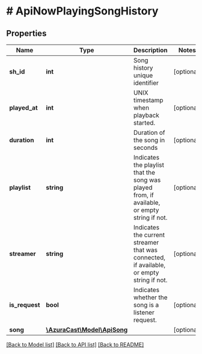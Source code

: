 # # ApiNowPlayingSongHistory

## Properties

Name | Type | Description | Notes
------------ | ------------- | ------------- | -------------
**sh_id** | **int** | Song history unique identifier | [optional]
**played_at** | **int** | UNIX timestamp when playback started. | [optional]
**duration** | **int** | Duration of the song in seconds | [optional]
**playlist** | **string** | Indicates the playlist that the song was played from, if available, or empty string if not. | [optional]
**streamer** | **string** | Indicates the current streamer that was connected, if available, or empty string if not. | [optional]
**is_request** | **bool** | Indicates whether the song is a listener request. | [optional]
**song** | [**\AzuraCast\Model\ApiSong**](ApiSong.md) |  | [optional]

[[Back to Model list]](../../README.md#models) [[Back to API list]](../../README.md#endpoints) [[Back to README]](../../README.md)

